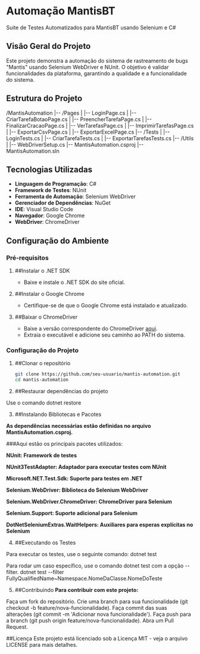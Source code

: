 # Automação MantisBT

Suite de Testes Automatizados para MantisBT usando Selenium e C#

## Visão Geral do Projeto

Este projeto demonstra a automação do sistema de rastreamento de bugs "Mantis" usando Selenium WebDriver e NUnit. O objetivo é validar funcionalidades da plataforma, garantindo a qualidade e a funcionalidade do sistema.


## Estrutura do Projeto

/MantisAutomation
|-- /Pages
| |-- LoginPage.cs
| |-- CriarTarefaBotaoPage.cs
| |-- PreencherTarefaPage.cs
| |-- FinalizarCracaoPage.cs
| |-- VerTarefasPage.cs
| |-- ImprimirTarefasPage.cs
| |-- ExportarCsvPage.cs
| |-- ExportarExcelPage.cs
|-- /Tests
| |-- LoginTests.cs
| |-- CriarTarefaTests.cs
| |-- ExportarTarefasTests.cs
|-- /Utils
| |-- WebDriverSetup.cs
|-- MantisAutomation.csproj
|-- MantisAutomation.sln



## Tecnologias Utilizadas

- **Linguagem de Programação**: C#
- **Framework de Testes**: NUnit
- **Ferramenta de Automação**: Selenium WebDriver
- **Gerenciador de Dependências**: NuGet
- **IDE**: Visual Studio Code
- **Navegador**: Google Chrome
- **WebDriver**: ChromeDriver


## Configuração do Ambiente

### Pré-requisitos

1. ##Instalar o .NET SDK
   - Baixe e instale o .NET SDK do site oficial.
   

2. ##Instalar o Google Chrome
   - Certifique-se de que o Google Chrome está instalado e atualizado.


3. ##Baixar o ChromeDriver
   - Baixe a versão correspondente do ChromeDriver [aqui](https://sites.google.com/a/chromium.org/chromedriver/downloads).
   - Extraia o executável e adicione seu caminho ao PATH do sistema.


### Configuração do Projeto

1. ##Clonar o repositório
   ```sh
   git clone https://github.com/seu-usuario/mantis-automation.git
   cd mantis-automation

2. ##Restaurar dependências do projeto

Use o comando dotnet restore


3. ##Instalando Bibliotecas e Pacotes

**As dependências necessárias estão definidas no arquivo MantisAutomation.csproj.**


###Aqui estão os principais pacotes utilizados:

**NUnit: Framework de testes**

**NUnit3TestAdapter: Adaptador para executar testes com NUnit**

**Microsoft.NET.Test.Sdk: Suporte para testes em .NET**

**Selenium.WebDriver: Biblioteca do Selenium WebDriver**

**Selenium.WebDriver.ChromeDriver: ChromeDriver para Selenium**

**Selenium.Support: Suporte adicional para Selenium**

**DotNetSeleniumExtras.WaitHelpers: Auxiliares para esperas explícitas no Selenium**


4. ##Executando os Testes

Para executar os testes, use o seguinte comando: 
dotnet test

Para rodar um caso específico, use o comando dotnet test com a opção --filter.
dotnet test --filter FullyQualifiedName~Namespace.NomeDaClasse.NomeDoTeste

5. ##Contribuindo
**Para contribuir com este projeto:**

Faça um fork do repositório.
Crie uma branch para sua funcionalidade (git checkout -b feature/nova-funcionalidade).
Faça commit das suas alterações (git commit -m 'Adicionar nova funcionalidade').
Faça push para a branch (git push origin feature/nova-funcionalidade).
Abra um Pull Request.


##Licença
Este projeto está licenciado sob a Licença MIT - veja o arquivo LICENSE para mais detalhes.

